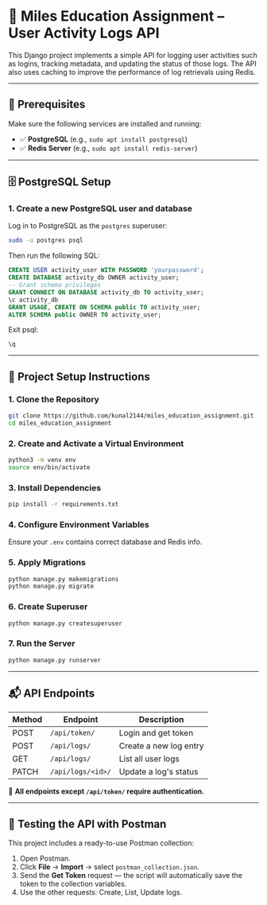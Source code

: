 # 📝 Miles Education Assignment – User Activity Logs API

This Django project implements a simple API for logging user activities such as logins, tracking metadata, and updating the status of those logs. The API also uses caching to improve the performance of log retrievals using Redis.

---

## 🔧 Prerequisites

Make sure the following services are installed and running:
- ✅ **PostgreSQL** (e.g., `sudo apt install postgresql`)
- ✅ **Redis Server** (e.g., `sudo apt install redis-server`)

---

## 🗄️ PostgreSQL Setup

### 1. Create a new PostgreSQL user and database

Log in to PostgreSQL as the `postgres` superuser:
```bash
sudo -u postgres psql
```

Then run the following SQL:
```sql
CREATE USER activity_user WITH PASSWORD 'yourpassword';
CREATE DATABASE activity_db OWNER activity_user;
-- Grant schema privileges
GRANT CONNECT ON DATABASE activity_db TO activity_user;
\c activity_db
GRANT USAGE, CREATE ON SCHEMA public TO activity_user;
ALTER SCHEMA public OWNER TO activity_user;
```

Exit psql:
```sql
\q
```

---

## 🚀 Project Setup Instructions

### 1. Clone the Repository
```bash
git clone https://github.com/kunal2144/miles_education_assignment.git
cd miles_education_assignment
```

### 2. Create and Activate a Virtual Environment
```bash
python3 -m venv env
source env/bin/activate
```

### 3. Install Dependencies
```bash
pip install -r requirements.txt
```

### 4. Configure Environment Variables

Ensure your `.env` contains correct database and Redis info.

### 5. Apply Migrations
```bash
python manage.py makemigrations
python manage.py migrate
```

### 6. Create Superuser
```bash
python manage.py createsuperuser
```

### 7. Run the Server
```bash
python manage.py runserver
```

---

## 📬 API Endpoints

| Method | Endpoint | Description |
|--------|----------|-------------|
| POST | `/api/token/` | Login and get token |
| POST | `/api/logs/` | Create a new log entry |
| GET | `/api/logs/` | List all user logs |
| PATCH | `/api/logs/<id>/` | Update a log's status |

🔐 **All endpoints except `/api/token/` require authentication.**

---

## 🧪 Testing the API with Postman

This project includes a ready-to-use Postman collection:

1. Open Postman.
2. Click **File** → **Import** → select `postman_collection.json`.
3. Send the **Get Token** request — the script will automatically save the token to the collection variables.
4. Use the other requests: Create, List, Update logs.